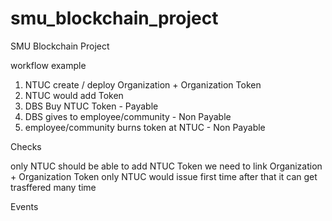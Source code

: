# smu_blockchain_project
SMU Blockchain Project

workflow example 

1)  NTUC  create / deploy  Organization  + Organization Token 
2)  NTUC  would add Token 
3)  DBS Buy NTUC Token - Payable
4)  DBS gives to employee/community - Non Payable
5)  employee/community  burns token at NTUC - Non Payable



Checks 

only NTUC should be able to add NTUC Token 
we need to link Organization  + Organization Token 
only NTUC would issue first time 
after that it can get trasffered many time 


Events 
